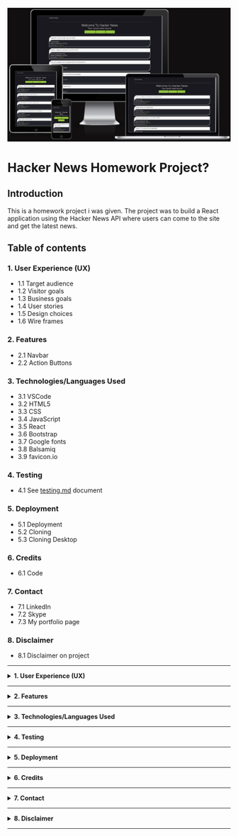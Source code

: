 ![Homepage displayed on multiple devices](/src/assets/images/am-i-responsive.png)

# **Hacker News Homework Project?**

## **Introduction**

This is a homework project i was given. The project was to build a React application using the Hacker News API where users can come to the site and get the latest news. 

## **Table of contents** 

### **1. User Experience (UX)**
  * 1.1 Target audience
  * 1.2 Visitor goals
  * 1.3 Business goals
  * 1.4 User stories
  * 1.5 Design choices
  * 1.6 Wire frames

### **2. Features**
  * 2.1 Navbar
  * 2.2 Action Buttons

### **3. Technologies/Languages Used**
  * 3.1 VSCode
  * 3.2 HTML5
  * 3.3 CSS
  * 3.4 JavaScript
  * 3.5 React
  * 3.6 Bootstrap
  * 3.7 Google fonts 
  * 3.8 Balsamiq
  * 3.9 favicon.io

### **4. Testing**
  * 4.1 See [testing.md](testing.md) document 

### **5. Deployment**

  * 5.1 Deployment 
  * 5.2 Cloning 
  * 5.3 Cloning Desktop

### **6. Credits**
  * 6.1 Code

### **7. Contact**
  * 7.1 LinkedIn
  * 7.2 Skype
  * 7.3 My portfolio page

### **8. Disclaimer**

  * 8.1 Disclaimer on project 

<hr>

<details>
<summary><strong>1. User Experience (UX)</strong></summary>
<br/>

#### **1.1 Target Audience**

Anyone who wishes to use the site to read the latest news on the Hacker News API. 

#### **1.2 Visitor goals** 

I want to be able to come to the site and easily read the latest news.

#### **1.3 Business goals**

No business or monetary goals, this was a homework project i was given to complete. 

#### **1.4 User Stories**

As a visitor to the company website i expect/want/need
 

#### **1.5 Design choices** 

A very simple SPA (Single Page Application) powered by the Hacker News API.

#### **FONTS**

* I decided i would use the Google fonts [Open Sans](https://fonts.google.com/specimen/Open+Sans?preview.text=Whose%20paying%20the%20bill&preview.text_type=custom). Open Sans is a humanist sans serif typeface designed by Steve Matteson. Open Sans was designed with an upright stress, open forms and a neutral, yet friendly appearance. It was optimized for print, web, and mobile interfaces, and has excellent legibility characteristics in its letterforms.

![Image of how the font will look](/src/assets/images/open-sans-font.png)

#### **ICONS**

Any icons that were used were taken from the Font Awesome website.  

#### **COLORS**

* The color palette for the project can be found below.<br>

![Image of the color pallet used for the project](/src/assets/images/colour-scheme.png)

#### **1.6 Wire Frames** 

The wireframes for the project can be seen below. There is a wireframe for desktop, tablet and mobile.

#### **DESKTOP**
![Desktop Wireframe](/src/assets/images/homepage-desktop-unloaded.png)<br/>
![Desktop Wireframe](/src/assets/images/homepage-desktop-loaded.png)<br/>

#### **TABLET**
![Tablet Wireframe](/src/assets/images/homepage-tablet-unloaded.png)<br/>
![Tablet Wireframe](/src/assets/images/homepage-tablet-opened.png)<br/>

#### **MOBILE**
![Mobile Wireframe](/src/assets/images/homepage-mobile-unloaded.png)<br/>
![Mobile Wireframe](/src/assets/images/homepage-mobile-opened.png)<br/>

</details>

<hr>

<details>
<summary><strong>2. Features</strong></summary>
<br/>

#### **2.1 Navbar** 

* The navbar is a simple Bootstrap navbar that is responsive and will change depending on the screen size. As this is an SPA there was no need to add extra pages to the Navbar.

![Image of action buttons](assets/images/readme_images/action_buttons.png)

#### **2.2 Action Buttons**

![Image of action buttons](/src/assets/images/action-buttons.png)

There are 3x action buttons for the user to interact with. 

1. Read Latest News 
When the user clicks on this button it will activate the api feed and generate all of the latest news stories for the user to scroll through and interact with

2. Read Top News
When the user clicks on this button it will activate the api feed and generate all of the top news stories for the user to scroll through and interact with

3. Reset All News
When the user clicks on this button it will reset the page and delete all of the news posts that were previously generated and showing. 

</details>

<hr>

<details>
<summary><strong>3. Technologies/Languages Used</strong></summary>
<br/>

3.1 [VSCode](https://code.visualstudio.com/) - Is the IDE i used for coding this project<br>
3.2 [HTML5](https://developer.mozilla.org/en-US/docs/Learn/HTML) - This is the markup language i used for this project.<br>
3.3 [CSS](https://developer.mozilla.org/en-US/docs/Learn/CSS) - I used CSS to help alter and adjust the presentation of the website to create a pleasant user experience.<br>
3.4 [JavaScript](https://developer.mozilla.org/en-US/docs/Web/JavaScript) - JavaScript was used to do the mathematics to give the user the full breakdown<br>
3.5 [React](https://reactjs.org/) - As part of the homework assignment i had to use the React library for this building of this project<br>
3.6 [Bootstrap](https://getbootstrap.com/) - Bootstrap is the most popular CSS Framework for developing responsive and mobile-first websites. Bootstrap 5 is the version i used for the development of this project.<br>
3.7 [Google fonts](https://fonts.google.com/) - Launched in 2010 Google Fonts is a library of 1,023 free licensed font families.<br>
3.8 [Balsamiq](https://balsamiq.com/)- Balsamiq Wireframes is a rapid low-fidelity UI wireframing tool that reproduces the experience of sketching on a notepad or whiteboard.<br>
3.9 [favicon.io](https://favicon.io/) - Favicon.io is the free favicon generator i used for the project
</details>

<hr>

<details>
<summary><strong>4. Testing</strong></summary>
<br>

* Testing information can be found in the [testing.md](testing.md) file
</details>
<hr>

<details>
<summary><strong>5. Deployment</strong></summary>
<br>

#### **5.1 Deployment**  

To deploy the site on Github i undertook the following steps:

1. Navigated to my profile page on Github
2. Selected this project from the repositories ([Link Here](https://github.com/smcgdub/hacker-news-homework-project-none-react))
3. Clicked on settings
4. Click on pages which is on the left which is in the code and automation section
5. Click where is says source and in the dropdown menu select master 
6. Click on the next dropdown menu to the right select /(root)
7. Click save

You will then receive a confirmation saying the page has been published and also be provided with the link where people can view your site.

![Image of page published confirmation]()

The link to view the live site can be found by clicking ([Link Here](https://github.com/smcgdub/hacker-news-homework-project-none-react))

#### **5.2 Cloning**

You can clone the projects repository to your local computer by following the steps below:

Cloning a repository using the command line

1. On github navigate to the project repository. ([Link Here](https://github.com/smcgdub/hacker-news-homework-project-none-react))
2. Click on the tab that says code 
3. From the menu select HTTPS
4. Click on the copy button to the right of the HTTPS url
5. Open the terminal in your IDE
6. Change the current working directory to the location where you want the cloned directory.
7. In terminal type `git clone` and then paste the URL you copied earlier 
8. Press Enter to create your local clone.

#### **5.3 Cloning Desktop**
You can also clone the project using Github Desktop. To do this you can do the following: 

1. On github navigate to the project repository. ([Link Here](https://github.com/smcgdub/hacker-news-homework-project-none-react))
2. Click on the tab that says code 
3. Click on Download ZIP
4. Unzip the repository after it downloads to your machine and then drag the unzipped files into your IDE.

</details>

<hr>

<details>
<summary><strong>6. Credits</strong></summary> 
<br>

#### **6.1 Media** 

* 

#### **6.2 Code** 

* The flicker effect on page load code was compiled using the [Angry Tools](https://angrytools.com/css/animation/) CSS animation website 

</details>
<hr>

<details>
<summary><strong>7. Contact</strong></summary>
<br>

Feel free to contact me on any of the following channels:<br>

* 7.1 [LinkedIn](https://www.linkedin.com/in/stephenmcgovern01/)<br>
* 7.2 [Skype](https://join.skype.com/invite/ndruMu7qVuKZ)
* 7.3 [My portfolio page](https://stephens-portfolio.com/)
</details>

<hr>

<details>
<summary><strong>8. Disclaimer</strong></summary>
<br>

* 8.1 There is no monetization generated from this site. It is purely for educational purposes undertaken as part of a homework project.
</details>

<hr>
